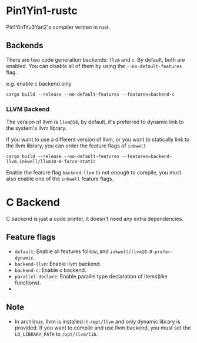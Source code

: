 # Pin1Yin1-rustc

Pin1Yin1Yu3Yan2's compiler written in rust.

## Backends

There are two code generation backends: `llvm` and `c`. By default, both are enabled. You can disable all of them by using the `--no-default-features` flag.

e.g. enable c backend only
```shell
cargo build --release --no-default-features --features=backend-c
```

### LLVM Backend

The version of llvm is `llvm@18`, by default, it's preferred to dynamic link to the system's llvm library.

If you want to use a different version of llvm, or you want to statically link to the llvm library, you can order the feature flags of `inkwell`

```shell
cargo build --release --no-default-features --features=backend-llvm,inkwell/llvm18-0-force-static
```

Enable the feature flag `backend-llvm` to not enough to compile, you must also enable one of the `inkwell` feature flags.

# C Backend

C backend is just a code printer, it doesn't need any extra dependencies.

## Feature flags

- `default`: Enable all features follow, and `inkwell/llvm18-0-prefer-dynamic`.
- `backend-llvm`: Enable llvm backend.
- `backend-c`: Enable c backend.
- `parallel-declare`: Enable parallel type declaration of items(like functions).
- 
## Note

* In archlinux, llvm is installed in `/opt/llvm` and only dynamic library is provided. If you want to compile and use llvm backend, you must set the `LD_LIBRARY_PATH` to `/opt/llvm/lib`.